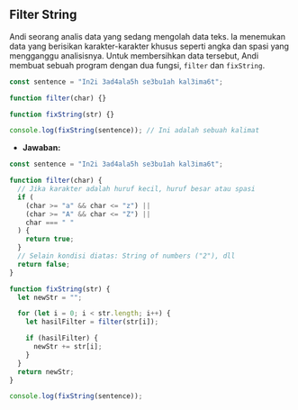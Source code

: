 ## Filter String

Andi seorang analis data yang sedang mengolah data teks. Ia menemukan data yang berisikan karakter-karakter khusus seperti angka dan spasi yang mengganggu analisisnya. Untuk membersihkan data tersebut, Andi membuat sebuah program dengan dua fungsi, `filter` dan `fixString`.

```js
const sentence = "In2i 3ad4ala5h se3bu1ah kal3ima6t";

function filter(char) {}

function fixString(str) {}

console.log(fixString(sentence)); // Ini adalah sebuah kalimat
```

- **Jawaban:**

```js
const sentence = "In2i 3ad4ala5h se3bu1ah kal3ima6t";

function filter(char) {
  // Jika karakter adalah huruf kecil, huruf besar atau spasi
  if (
    (char >= "a" && char <= "z") ||
    (char >= "A" && char <= "Z") ||
    char === " "
  ) {
    return true;
  }
  // Selain kondisi diatas: String of numbers ("2"), dll
  return false;
}

function fixString(str) {
  let newStr = "";

  for (let i = 0; i < str.length; i++) {
    let hasilFilter = filter(str[i]);

    if (hasilFilter) {
      newStr += str[i];
    }
  }
  return newStr;
}

console.log(fixString(sentence));
```
